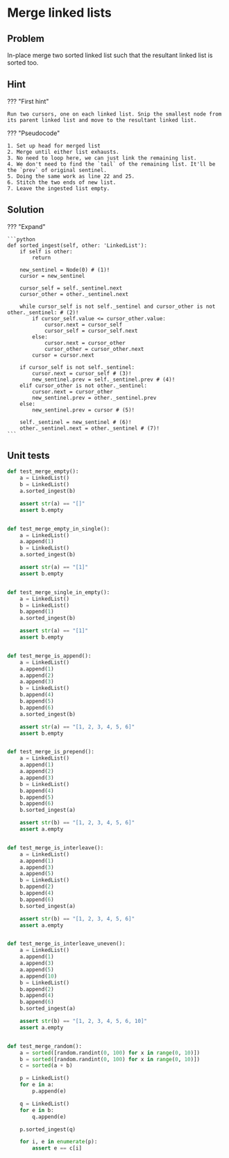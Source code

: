 # Merge linked lists

<style>
.md-logo img {
  content: url('/data-structures/linked-list/polyline-light.svg');
}

:root [data-md-color-scheme=slate] .md-logo img  {
  content: url('/data-structures/linked-list/polyline-night.svg');
}
</style>

## Problem

In-place merge two sorted linked list such that the resultant linked list is sorted too.

## Hint

??? "First hint"

    Run two cursors, one on each linked list. Snip the smallest node from its parent linked list and move to the resultant linked list.

??? "Pseudocode"

    1. Set up head for merged list
    2. Merge until either list exhausts.
    3. No need to loop here, we can just link the remaining list.
    4. We don't need to find the `tail` of the remaining list. It'll be the `prev` of original sentinel.
    5. Doing the same work as line 22 and 25.
    6. Stitch the two ends of new list.
    7. Leave the ingested list empty.

## Solution

??? "Expand"

    ```python
    def sorted_ingest(self, other: 'LinkedList'):
        if self is other:
            return

        new_sentinel = Node(0) # (1)!
        cursor = new_sentinel

        cursor_self = self._sentinel.next
        cursor_other = other._sentinel.next

        while cursor_self is not self._sentinel and cursor_other is not other._sentinel: # (2)!
            if cursor_self.value <= cursor_other.value:
                cursor.next = cursor_self
                cursor_self = cursor_self.next
            else:
                cursor.next = cursor_other
                cursor_other = cursor_other.next
            cursor = cursor.next

        if cursor_self is not self._sentinel:
            cursor.next = cursor_self # (3)!
            new_sentinel.prev = self._sentinel.prev # (4)!
        elif cursor_other is not other._sentinel:
            cursor.next = cursor_other
            new_sentinel.prev = other._sentinel.prev
        else:
            new_sentinel.prev = cursor # (5)!

        self._sentinel = new_sentinel # (6)!
        other._sentinel.next = other._sentinel # (7)!
    ```

## Unit tests

```python linenums="1"
def test_merge_empty():
    a = LinkedList()
    b = LinkedList()
    a.sorted_ingest(b)

    assert str(a) == "[]"
    assert b.empty


def test_merge_empty_in_single():
    a = LinkedList()
    a.append(1)
    b = LinkedList()
    a.sorted_ingest(b)

    assert str(a) == "[1]"
    assert b.empty


def test_merge_single_in_empty():
    a = LinkedList()
    b = LinkedList()
    b.append(1)
    a.sorted_ingest(b)

    assert str(a) == "[1]"
    assert b.empty


def test_merge_is_append():
    a = LinkedList()
    a.append(1)
    a.append(2)
    a.append(3)
    b = LinkedList()
    b.append(4)
    b.append(5)
    b.append(6)
    a.sorted_ingest(b)

    assert str(a) == "[1, 2, 3, 4, 5, 6]"
    assert b.empty


def test_merge_is_prepend():
    a = LinkedList()
    a.append(1)
    a.append(2)
    a.append(3)
    b = LinkedList()
    b.append(4)
    b.append(5)
    b.append(6)
    b.sorted_ingest(a)

    assert str(b) == "[1, 2, 3, 4, 5, 6]"
    assert a.empty


def test_merge_is_interleave():
    a = LinkedList()
    a.append(1)
    a.append(3)
    a.append(5)
    b = LinkedList()
    b.append(2)
    b.append(4)
    b.append(6)
    b.sorted_ingest(a)

    assert str(b) == "[1, 2, 3, 4, 5, 6]"
    assert a.empty


def test_merge_is_interleave_uneven():
    a = LinkedList()
    a.append(1)
    a.append(3)
    a.append(5)
    a.append(10)
    b = LinkedList()
    b.append(2)
    b.append(4)
    b.append(6)
    b.sorted_ingest(a)

    assert str(b) == "[1, 2, 3, 4, 5, 6, 10]"
    assert a.empty


def test_merge_random():
    a = sorted([random.randint(0, 100) for x in range(0, 10)])
    b = sorted([random.randint(0, 100) for x in range(0, 10)])
    c = sorted(a + b)

    p = LinkedList()
    for e in a:
        p.append(e)

    q = LinkedList()
    for e in b:
        q.append(e)

    p.sorted_ingest(q)

    for i, e in enumerate(p):
        assert e == c[i]
```
